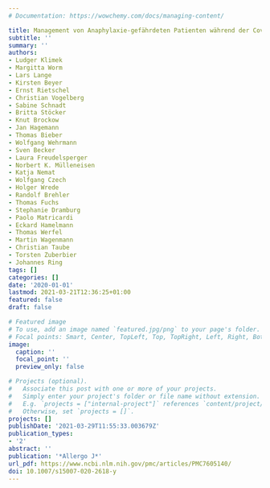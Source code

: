 ```yaml
---
# Documentation: https://wowchemy.com/docs/managing-content/

title: Management von Anaphylaxie-gefährdeten Patienten während der Covid-19-Pandemie
subtitle: ''
summary: ''
authors:
- Ludger Klimek
- Margitta Worm
- Lars Lange
- Kirsten Beyer
- Ernst Rietschel
- Christian Vogelberg
- Sabine Schnadt
- Britta Stöcker
- Knut Brockow
- Jan Hagemann
- Thomas Bieber
- Wolfgang Wehrmann
- Sven Becker
- Laura Freudelsperger
- Norbert K. Mülleneisen
- Katja Nemat
- Wolfgang Czech
- Holger Wrede
- Randolf Brehler
- Thomas Fuchs
- Stephanie Dramburg
- Paolo Matricardi
- Eckard Hamelmann
- Thomas Werfel
- Martin Wagenmann
- Christian Taube
- Torsten Zuberbier
- Johannes Ring
tags: []
categories: []
date: '2020-01-01'
lastmod: 2021-03-21T12:36:25+01:00
featured: false
draft: false

# Featured image
# To use, add an image named `featured.jpg/png` to your page's folder.
# Focal points: Smart, Center, TopLeft, Top, TopRight, Left, Right, BottomLeft, Bottom, BottomRight.
image:
  caption: ''
  focal_point: ''
  preview_only: false

# Projects (optional).
#   Associate this post with one or more of your projects.
#   Simply enter your project's folder or file name without extension.
#   E.g. `projects = ["internal-project"]` references `content/project/deep-learning/index.md`.
#   Otherwise, set `projects = []`.
projects: []
publishDate: '2021-03-29T11:55:33.003679Z'
publication_types:
- '2'
abstract: ''
publication: '*Allergo J*'
url_pdf: https://www.ncbi.nlm.nih.gov/pmc/articles/PMC7605140/
doi: 10.1007/s15007-020-2618-y
---
```

